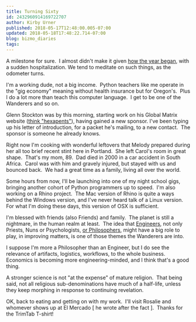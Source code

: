 ```yaml
---
title: Turning Sixty
id: 2432960914169722707
author: Kirby Urner
published: 2018-05-17T12:48:00.005-07:00
updated: 2018-05-18T17:48:22.714-07:00
blog: bizmo_diaries
tags: 
---
```


[](https://www.flickr.com/photos/kirbyurner/42175594331/in/dateposted-public/)

A milestone for sure.  I almost didn't make it given [how the year began](http://worldgame.blogspot.com/2018/01/health-plan.html), with a sudden hospitalization. We tend to meditate on such things, as the odometer turns.

I'm a working dude, not a big income.  Python teachers like me operate in the "gig economy" meaning without health insurance but for Oregon's.  Plus I do a lot more than teach this computer language.  I get to be one of the Wanderers and so on.

Glenn Stockton was by this morning, starting work on his Global Matrix website ([think "hexapents"](http://worldgame.blogspot.com/2017/04/portland-design-week-2017.html)), having gained a new sponsor. I've been typing up his letter of introduction, for a packet he's mailing, to a new contact.  The sponsor is someone he already knows.

Right now I'm cooking with wonderful leftovers that Melody prepared during her all too brief recent stint here in Portland.  She left Carol's room in great shape.  That's my mom, 89.  Dad died in 2000 in a car accident in South Africa.  Carol was with him and gravely injured, but stayed with us and bounced back.  We had a great time as a family, living all over the world.

Some hours from now, I'll be launching into one of my night school gigs, bringing another cohort of Python programmers up to speed.  I'm also working on a Rhino project.  The Mac version of Rhino is quite a ways behind the Windows version, and I've never heard talk of a Linux version.  For what I'm doing these days, this version of OSX is sufficient.

I'm blessed with friends (also Friends) and family.  The planet is still a nightmare, in the human realm at least.  The idea that [Engineers](http://mybizmo.blogspot.com/2015/05/engineering-as-moral-enterprise.html), not only Priests, Nuns or Psychologists, [or Philosophers](http://worldgame.blogspot.com/2018/05/philosophy-circles.html), might have a big role to play, in improving matters, is one of those themes the Wanderers are into.

I suppose I'm more a Philosopher than an Engineer, but I do see the relevance of artifacts, logistics, workflows, to the whole business.  Economics is becoming more engineering-minded, and I think that's a good thing.

A stronger science is not "at the expense" of mature religion.  That being said, not all religious sub-denominations have much of a half-life, unless they keep morphing in response to continuing revelation.

OK, back to eating and getting on with my work.  I'll visit Rosalie and whomever shows up at El Mercado [ he wrote after the fact ].  Thanks for the TrimTab T-shirt!